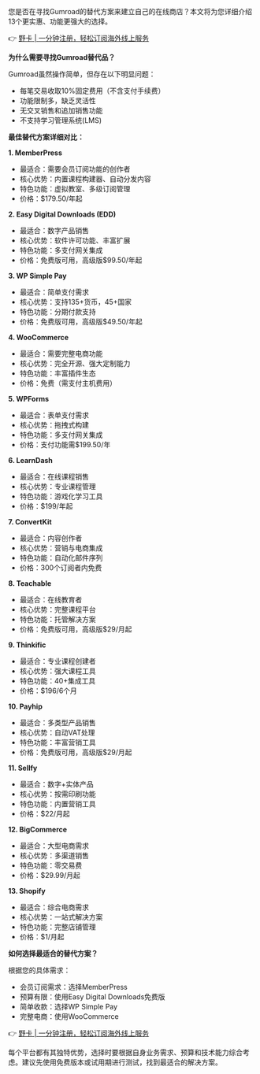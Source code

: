 您是否在寻找Gumroad的替代方案来建立自己的在线商店？本文将为您详细介绍13个更实惠、功能更强大的选择。

👉 [野卡 | 一分钟注册，轻松订阅海外线上服务](https://bit.ly/bewildcard)

**为什么需要寻找Gumroad替代品？**

Gumroad虽然操作简单，但存在以下明显问题：
- 每笔交易收取10%固定费用（不含支付手续费）
- 功能限制多，缺乏灵活性
- 无交叉销售和追加销售功能
- 不支持学习管理系统(LMS)

**最佳替代方案详细对比：**

**1. MemberPress**
- 最适合：需要会员订阅功能的创作者
- 核心优势：内置课程构建器、自动分发内容
- 特色功能：虚拟教室、多级订阅管理
- 价格：$179.50/年起

**2. Easy Digital Downloads (EDD)**
- 最适合：数字产品销售
- 核心优势：软件许可功能、丰富扩展
- 特色功能：多支付网关集成
- 价格：免费版可用，高级版$99.50/年起

**3. WP Simple Pay**
- 最适合：简单支付需求
- 核心优势：支持135+货币，45+国家
- 特色功能：分期付款支持
- 价格：免费版可用，高级版$49.50/年起

**4. WooCommerce**
- 最适合：需要完整电商功能
- 核心优势：完全开源、强大定制能力
- 特色功能：丰富插件生态
- 价格：免费（需支付主机费用）

**5. WPForms**
- 最适合：表单支付需求
- 核心优势：拖拽式构建
- 特色功能：多支付网关集成
- 价格：支付功能需$199.50/年

**6. LearnDash**
- 最适合：在线课程销售
- 核心优势：专业课程管理
- 特色功能：游戏化学习工具
- 价格：$199/年起

**7. ConvertKit**
- 最适合：内容创作者
- 核心优势：营销与电商集成
- 特色功能：自动化邮件序列
- 价格：300个订阅者内免费

**8. Teachable**
- 最适合：在线教育者
- 核心优势：完整课程平台
- 特色功能：托管解决方案
- 价格：免费版可用，高级版$29/月起

**9. Thinkific**
- 最适合：专业课程创建者
- 核心优势：强大课程工具
- 特色功能：40+集成工具
- 价格：$196/6个月

**10. Payhip**
- 最适合：多类型产品销售
- 核心优势：自动VAT处理
- 特色功能：丰富营销工具
- 价格：免费版可用，高级版$29/月起

**11. Sellfy**
- 最适合：数字+实体产品
- 核心优势：按需印刷功能
- 特色功能：内置营销工具
- 价格：$22/月起

**12. BigCommerce**
- 最适合：大型电商需求
- 核心优势：多渠道销售
- 特色功能：零交易费
- 价格：$29.99/月起

**13. Shopify**
- 最适合：综合电商需求
- 核心优势：一站式解决方案
- 特色功能：完整店铺管理
- 价格：$1/月起

**如何选择最适合的替代方案？**

根据您的具体需求：
- 会员订阅需求：选择MemberPress
- 预算有限：使用Easy Digital Downloads免费版
- 简单收款：选择WP Simple Pay
- 完整电商：使用WooCommerce

👉 [野卡 | 一分钟注册，轻松订阅海外线上服务](https://bit.ly/bewildcard)

每个平台都有其独特优势，选择时要根据自身业务需求、预算和技术能力综合考虑。建议先使用免费版本或试用期进行测试，找到最适合的解决方案。